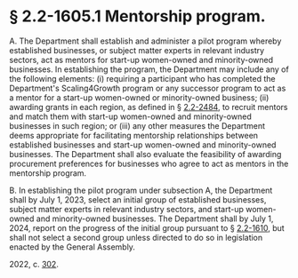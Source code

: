 # § 2.2-1605.1 Mentorship program.

<p>A. The Department shall establish and administer a pilot program whereby established businesses, or subject matter experts in relevant industry sectors, act as mentors for start-up women-owned and minority-owned businesses. In establishing the program, the Department may include any of the following elements: (i) requiring a participant who has completed the Department's Scaling4Growth program or any successor program to act as a mentor for a start-up women-owned or minority-owned business; (ii) awarding grants in each region, as defined in § <a href='/vacode/2.2-2484/'>2.2-2484</a>, to recruit mentors and match them with start-up women-owned and minority-owned businesses in such region; or (iii) any other measures the Department deems appropriate for facilitating mentorship relationships between established businesses and start-up women-owned and minority-owned businesses. The Department shall also evaluate the feasibility of awarding procurement preferences for businesses who agree to act as mentors in the mentorship program.</p><p>B. In establishing the pilot program under subsection A, the Department shall by July 1, 2023, select an initial group of established businesses, subject matter experts in relevant industry sectors, and start-up women-owned and minority-owned businesses. The Department shall by July 1, 2024, report on the progress of the initial group pursuant to § <a href='/vacode/2.2-1610/'>2.2-1610</a>, but shall not select a second group unless directed to do so in legislation enacted by the General Assembly.</p><p>2022, c. <a href='http://lis.virginia.gov/cgi-bin/legp604.exe?221+ful+CHAP0302'>302</a>.</p>